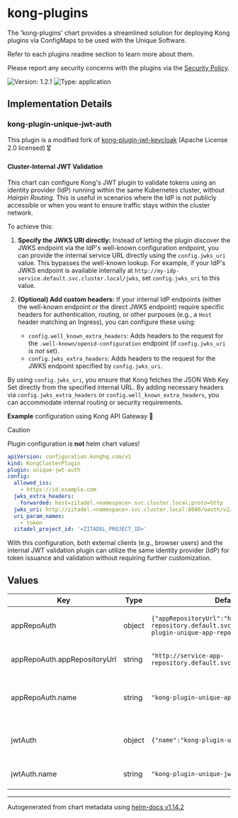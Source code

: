 # kong-plugins

The 'kong-plugins' chart provides a streamlined solution for deploying Kong plugins via ConfigMaps to be used with the Unique Software.

Refer to each plugins readme section to learn more about them.

Please report any security concerns with the plugins via the [Security Policy](https://github.com/Unique-AG/helm-charts/tree/main?tab=security-ov-file).

![Version: 1.2.1](https://img.shields.io/badge/Version-1.2.1-informational?style=flat-square) ![Type: application](https://img.shields.io/badge/Type-application-informational?style=flat-square)

## Implementation Details
### kong-plugin-unique-jwt-auth
This plugin is a modified fork of [kong-plugin-jwt-keycloak](https://github.com/telekom-digioss/kong-plugin-jwt-keycloak) (Apache License 2.0 licensed) 🎖️

#### Cluster-Internal JWT Validation

This chart can configure Kong's JWT plugin to validate tokens using an identity provider (IdP) running within the same Kubernetes cluster, without _Hairpin Routing_. This is useful in scenarios where the IdP is not publicly accessible or when you want to ensure traffic stays within the cluster network.

To achieve this:

1.  **Specify the JWKS URI directly:** Instead of letting the plugin discover the JWKS endpoint via the IdP's well-known configuration endpoint, you can provide the internal service URL directly using the `config.jwks_uri` value. This bypasses the well-known lookup. For example, if your IdP's JWKS endpoint is available internally at `http://my-idp-service.default.svc.cluster.local/jwks`, set `config.jwks_uri` to this value.

2.  **(Optional) Add custom headers:** If your internal IdP endpoints (either the well-known endpoint or the direct JWKS endpoint) require specific headers for authentication, routing, or other purposes (e.g., a `Host` header matching an Ingress), you can configure these using:
    *   `config.well_known_extra_headers`: Adds headers to the request for the `.well-known/openid-configuration` endpoint (if `config.jwks_uri` is *not* set).
    *   `config.jwks_extra_headers`: Adds headers to the request for the JWKS endpoint specified by `config.jwks_uri`.

By using `config.jwks_uri`, you ensure that Kong fetches the JSON Web Key Set directly from the specified internal URL. By adding necessary headers via `config.jwks_extra_headers` or `config.well_known_extra_headers`, you can accommodate internal routing or security requirements.

**Example** configuration using Kong API Gateway 🦍

> [!CAUTION]
> Plugin configuration is **not** helm chart values!

```yaml
apiVersion: configuration.konghq.com/v1
kind: KongClusterPlugin
plugin: unique-jwt-auth
config:
  allowed_iss:
    - https://id.example.com
  jwks_extra_headers:
    forwarded: host=zitadel.<namespace>.svc.cluster.local;proto=http
  jwks_uri: http://zitadel.<namespace>.svc.cluster.local:8080/oauth/v2/keys
  uri_param_names:
    - token
  zitadel_project_id: '<ZITADEL_PROJECT_ID>'
```

With this configuration, both external clients (e.g., browser users) and the internal JWT validation plugin can utilize the same identity provider (IdP) for token issuance and validation without requiring further customization.

## Values

| Key | Type | Default | Description |
|-----|------|---------|-------------|
| appRepoAuth | object | `{"appRepositoryUrl":"http://service-app-repository.default.svc:8088","name":"kong-plugin-unique-app-repo-auth"}` | appRepoAuth enables the app-repo-auth plugin |
| appRepoAuth.appRepositoryUrl | string | `"http://service-app-repository.default.svc:8088"` | The default app repository url |
| appRepoAuth.name | string | `"kong-plugin-unique-app-repo-auth"` | The name of the app repository auth config map |
| jwtAuth | object | `{"name":"kong-plugin-unique-jwt-auth"}` | jwtAuth enables the jwt-auth plugin |
| jwtAuth.name | string | `"kong-plugin-unique-jwt-auth"` | The name of the jwt auth config map |

----------------------------------------------
Autogenerated from chart metadata using [helm-docs v1.14.2](https://github.com/norwoodj/helm-docs/releases/v1.14.2)
